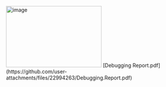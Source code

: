 <img width="262" height="168" alt="image" src="https://github.com/user-attachments/assets/b3c43420-88e2-42f1-80b0-305d4fc983a1" />
[Debugging Report.pdf](https://github.com/user-attachments/files/22994263/Debugging.Report.pdf)
